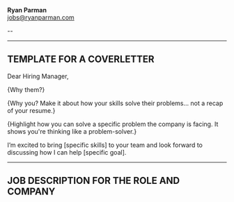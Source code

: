 **Ryan Parman** \
[jobs@ryanparman.com](jobs@ryanparman.com)

--

--------------------------
TEMPLATE FOR A COVERLETTER
--------------------------

Dear Hiring Manager,

{Why them?}

{Why you? Make it about how your skills solve their problems... not a recap of your resume.}

{Highlight how you can solve a specific problem the company is facing. It shows you're thinking like a problem-solver.}

I’m excited to bring [specific skills] to your team and look forward to discussing how I can help [specific goal].

----------------------------------------
JOB DESCRIPTION FOR THE ROLE AND COMPANY
----------------------------------------
